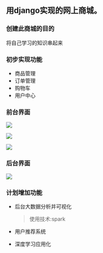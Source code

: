
## 用django实现的网上商城。
### 创建此商城的目的
   将自己学习的知识串起来

### 初步实现功能
- 商品管理
- 订单管理
- 购物车
- 用户中心

### 前台界面

![](http://github.com/kyoyo/ecshop/raw/master/images/intro1.png)

![](http://github.com/kyoyo/ecshop/raw/master/images/intro2.png)

![](http://github.com/kyoyo/ecshop/raw/master/images/intro3.png)


### 后台界面

![](http://github.com/kyoyo/ecshop/raw/master/images/intro4.png)


### 计划增加功能

- 后台大数据分析并可视化
  > 使用技术:spark

- 用户推荐系统
- 深度学习应用化





